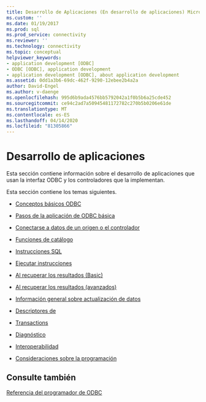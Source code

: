 ```yaml
---
title: Desarrollo de Aplicaciones (En desarrollo de aplicaciones) Microsoft Docs
ms.custom: ''
ms.date: 01/19/2017
ms.prod: sql
ms.prod_service: connectivity
ms.reviewer: ''
ms.technology: connectivity
ms.topic: conceptual
helpviewer_keywords:
- application development [ODBC]
- ODBC [ODBC], application development
- application development [ODBC], about application development
ms.assetid: 0dd1a3b6-69dc-462f-9290-12ebee2b4a2a
author: David-Engel
ms.author: v-daenge
ms.openlocfilehash: 995d6b9ada4576bb5792042a1f0b5b6a25cde452
ms.sourcegitcommit: ce94c2ad7a50945481172782c270b5b0206e61de
ms.translationtype: MT
ms.contentlocale: es-ES
ms.lasthandoff: 04/14/2020
ms.locfileid: "81305866"
---
```

# <a name="developing-applications"></a>Desarrollo de aplicaciones
Esta sección contiene información sobre el desarrollo de aplicaciones que usan la interfaz ODBC y los controladores que la implementan.  
  
 Esta sección contiene los temas siguientes.  
  
-   [Conceptos básicos ODBC](../../../odbc/reference/develop-app/odbc-fundamentals.md)  
  
-   [Pasos de la aplicación de ODBC básica](../../../odbc/reference/develop-app/basic-odbc-application-steps.md)  
  
-   [Conectarse a datos de un origen o el controlador](../../../odbc/reference/develop-app/connecting-to-a-data-source-or-driver.md)  
  
-   [Funciones de catálogo](../../../odbc/reference/develop-app/catalog-functions.md)  
  
-   [Instrucciones SQL](../../../odbc/reference/develop-app/sql-statements.md)  
  
-   [Ejecutar instrucciones](../../../odbc/reference/develop-app/executing-statements-odbc.md)  
  
-   [Al recuperar los resultados (Basic)](../../../odbc/reference/develop-app/retrieving-results-basic.md)  
  
-   [Al recuperar los resultados (avanzados)](../../../odbc/reference/develop-app/retrieving-results-advanced.md)  
  
-   [Información general sobre actualización de datos](../../../odbc/reference/develop-app/updating-data-overview.md)  
  
-   [Descriptores de](../../../odbc/reference/develop-app/descriptors.md)  
  
-   [Transactions](../../../odbc/reference/develop-app/transactions-odbc.md)  
  
-   [Diagnóstico](../../../odbc/reference/develop-app/diagnostics.md)  
  
-   [Interoperabilidad](../../../odbc/reference/develop-app/interoperability.md)  
  
-   [Consideraciones sobre la programación](../../../odbc/reference/develop-app/programming-considerations.md)  
  
## <a name="see-also"></a>Consulte también  
 [Referencia del programador de ODBC](../../../odbc/reference/odbc-programmer-s-reference.md)
